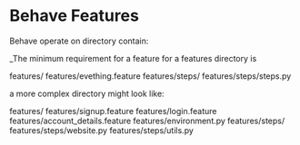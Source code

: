 # Behave Features

Behave operate on directory contain:

_The minimum requirement for a feature for a features directory is

features/
features/evething.feature
features/steps/
features/steps/steps.py

a more complex directory might look like:

features/
features/signup.feature
features/login.feature
features/account_details.feature
features/environment.py
features/steps/
features/steps/website.py
features/steps/utils.py
